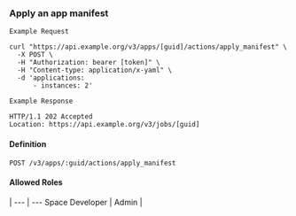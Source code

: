 ### Apply an app manifest

```
Example Request
```

```shell
curl "https://api.example.org/v3/apps/[guid]/actions/apply_manifest" \
  -X POST \
  -H "Authorization: bearer [token]" \
  -H "Content-type: application/x-yaml" \
  -d 'applications:
      - instances: 2'
```

```
Example Response
```

```http
HTTP/1.1 202 Accepted
Location: https://api.example.org/v3/jobs/[guid]
```

#### Definition
`POST /v3/apps/:guid/actions/apply_manifest`

#### Allowed Roles
 |
--- | ---
Space Developer |
Admin |
